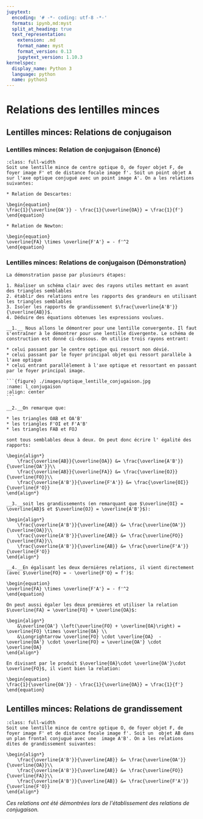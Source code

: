 ```yaml
---
jupytext:
  encoding: '# -*- coding: utf-8 -*-'
  formats: ipynb,md:myst
  split_at_heading: true
  text_representation:
    extension: .md
    format_name: myst
    format_version: 0.13
    jupytext_version: 1.10.3
kernelspec:
  display_name: Python 3
  language: python
  name: python3
---
```


# Relations des lentilles minces

## Lentilles minces: Relations de conjugaison

### Lentilles minces: Relation de conjugaison (Enoncé)

````{important} __Relation de conjugaison d'une lentille mince.__
:class: full-width
Soit une lentille mince de centre optique O, de foyer objet F, de foyer image F' et de distance focale image f'. Soit un point objet A sur l'axe optique conjugué avec un point image A'. On a les relations suivantes:

* Relation de Descartes:

\begin{equation}
\frac{1}{\overline{OA'}} - \frac{1}{\overline{OA}} = \frac{1}{f'}
\end{equation}
	
* Relation de Newton:

\begin{equation}
\overline{FA} \times \overline{F'A'} = - f'^2
\end{equation}
````

### Lentilles minces: Relations de conjugaison (Démonstration)

````{important} __Démonstration__
La démonstration passe par plusieurs étapes:

1. Réaliser un schéma clair avec des rayons utiles mettant en avant des triangles semblables
2. établir des relations entre les rapports des grandeurs en utilisant les triangles semblables
3. Isoler les rapports de grandissement $\frac{\overline{A'B'}}{\overline{AB}}$.
4. Déduire des équations obtenues les expressions voulues.

__1.__ Nous allons le démontrer pour une lentille convergente. Il faut s'entraîner à le démontrer pour une lentille divergente. Le schéma de construction est donné ci-dessous. On utilise trois rayons entrant:

* celui passant par le centre optique qui ressort non dévié.
* celui passant par le foyer principal objet qui ressort parallèle à l'axe optique
* celui entrant parallèlement à l'axe optique et ressortant en passant par le foyer principal image.

```{figure} ./images/optique_lentille_conjugaison.jpg
:name: l_conjugaison
:align: center
```

__2.__On remarque que:

* les triangles OAB et OA'B'
* les triangles F'OI et F'A'B'
* les triangles FAB et FOJ

sont tous semblables deux à deux. On peut donc écrire l' égalité des rapports:

\begin{align*}
	\frac{\overline{AB}}{\overline{OA}} &= \frac{\overline{A'B'}}{\overline{OA'}}\\
	\frac{\overline{AB}}{\overline{FA}} &= \frac{\overline{OJ}}{\overline{FO}}\\
	\frac{\overline{A'B'}}{\overline{F'A'}} &= \frac{\overline{OI}}{\overline{F'O}}
\end{align*}

__3.__soit les grandissements (en remarquant que $\overline{OI} = \overline{AB}$ et $\overline{OJ} = \overline{A'B'}$):

\begin{align*}
	\frac{\overline{A'B'}}{\overline{AB}} &= \frac{\overline{OA'}}{\overline{OA}}\\
	\frac{\overline{A'B'}}{\overline{AB}} &= \frac{\overline{FO}}{\overline{FA}}\\
	\frac{\overline{A'B'}}{\overline{AB}} &= \frac{\overline{F'A'}}{\overline{F'O}}
\end{align*}

__4.__En égalisant les deux dernières relations, il vient directement (avec $\overline{FO} = - \overline{F'O} = f')$:

\begin{equation}
\overline{FA} \times \overline{F'A'} = - f'^2
\end{equation}

On peut aussi égaler les deux premières et utiliser la relation $\overline{FA} = \overline{FO} + \overline{OA}$:

\begin{align*}
	&\overline{OA'} \left(\overline{FO} + \overline{OA}\right) = \overline{FO} \times \overline{OA} \\
	&\Longrightarrow \overline{FO} \cdot \overline{OA}  - \overline{OA'} \cdot \overline{FO} = \overline{OA'} \cdot \overline{OA}
\end{align*}

En divisant par le produit $\overline{OA}\cdot \overline{OA'}\cdot \overline{FO}$, il vient bien la relation:

\begin{equation}
\frac{1}{\overline{OA'}} - \frac{1}{\overline{OA}} = \frac{1}{f'}
\end{equation}
````

## Lentilles minces: Relations de grandissement

````{important} __Relation de grandissement pour une lentille mince__
:class: full-width
Soit une lentille mince de centre optique O, de foyer objet F, de foyer image F' et de distance focale image f'. Soit un  objet AB dans un plan frontal conjugué avec une  image A'B'. On a les relations dites de grandissement suivantes:

\begin{align*}
	\frac{\overline{A'B'}}{\overline{AB}} &= \frac{\overline{OA'}}{\overline{OA}}\\
	\frac{\overline{A'B'}}{\overline{AB}} &= \frac{\overline{FO}}{\overline{FA}}\\
	\frac{\overline{A'B'}}{\overline{AB}} &= \frac{\overline{F'A'}}{\overline{F'O}}
\end{align*}
````

_Ces relations ont été démontrées lors de l'établissement des relations de conjugaison._